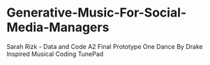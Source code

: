 # Generative-Music-For-Social-Media-Managers
Sarah Rizk - Data and Code A2 Final Prototype
One Dance By Drake Inspired Musical Coding
TunePad
